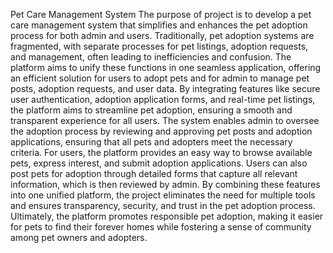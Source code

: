 Pet Care Management System
The purpose of project is to develop a pet care management system that simplifies and enhances the pet adoption process for both admin and users. Traditionally, pet adoption systems are fragmented, with separate processes for pet listings, adoption requests, and management, often leading to inefficiencies and confusion. The platform aims to unify these functions in one seamless application, offering an efficient solution for users to adopt pets and for admin to manage pet posts, adoption requests, and user data. By integrating features like secure user authentication, adoption application forms, and real-time pet listings, the platform aims to streamline pet adoption, ensuring a smooth and transparent experience for all users. The system enables admin to oversee the adoption process by reviewing and approving pet posts and adoption applications, ensuring that all pets and adopters meet the necessary criteria. For users, the platform provides an easy way to browse available pets, express interest, and submit adoption applications. Users can also post pets for adoption through detailed forms that capture all relevant information, which is then reviewed by admin. By combining these features into one unified platform, the project eliminates the need for multiple tools and ensures transparency, security, and trust in the pet adoption process. Ultimately, the platform promotes responsible pet adoption, making it easier for pets to find their forever homes while fostering a sense of community among pet owners and adopters.

